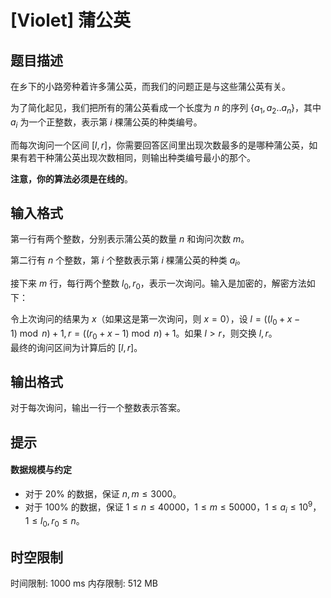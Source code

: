 # [Violet] 蒲公英

## 题目描述

在乡下的小路旁种着许多蒲公英，而我们的问题正是与这些蒲公英有关。

为了简化起见，我们把所有的蒲公英看成一个长度为 $n$ 的序列 $\{a_1,a_2..a_n\}$，其中 $a_i$ 为一个正整数，表示第 $i$ 棵蒲公英的种类编号。

而每次询问一个区间 $[l, r]$，你需要回答区间里出现次数最多的是哪种蒲公英，如果有若干种蒲公英出现次数相同，则输出种类编号最小的那个。

**注意，你的算法必须是在线的**。


## 输入格式

第一行有两个整数，分别表示蒲公英的数量 $n$ 和询问次数 $m$。

第二行有 $n$ 个整数，第 $i$ 个整数表示第 $i$ 棵蒲公英的种类 $a_i$。

接下来 $m$ 行，每行两个整数 $l_0, r_0$，表示一次询问。输入是加密的，解密方法如下：

令上次询问的结果为 $x$（如果这是第一次询问，则 $x = 0$），设 $l=((l_0+x-1)\bmod n) + 1,r=((r_0+x-1) \bmod n) + 1$。如果 $l > r$，则交换 $l, r$。  
最终的询问区间为计算后的 $[l, r]$。


## 输出格式

对于每次询问，输出一行一个整数表示答案。


## 提示

#### 数据规模与约定

- 对于 $20\%$ 的数据，保证 $n,m \le 3000$。
- 对于 $100\%$ 的数据，保证 $1\le n \le 40000$，$1\le m \le 50000$，$1\le a_i \le 10^9$，$1 \leq l_0, r_0 \leq n$。


## 时空限制

时间限制: 1000 ms
内存限制: 512 MB
